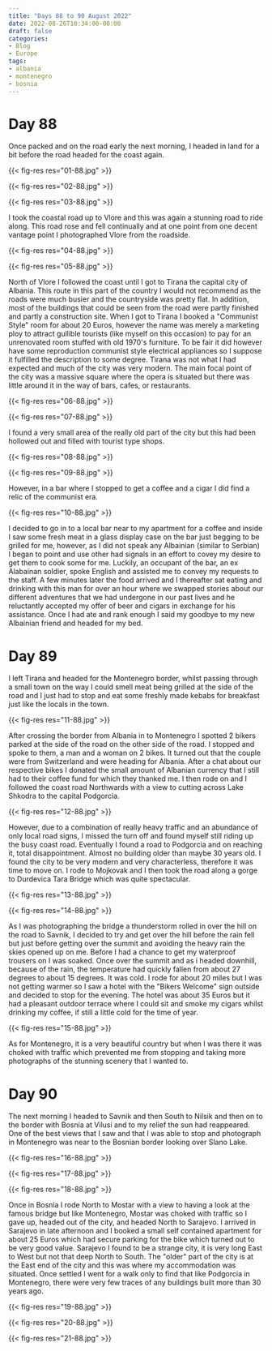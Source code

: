 ```yaml
---
title: "Days 88 to 90 August 2022"
date: 2022-08-26T10:34:00-00:00
draft: false
categories:
- Blog
- Europe
tags:
- albania
- montenegro
- bosnia
---
```


# Day 88

Once packed and on the road early the next morning, I headed in land for a bit before the road headed for the coast again.

{{< fig-res res="01-88.jpg" >}}

<!--more-->

{{< fig-res res="02-88.jpg" >}}

{{< fig-res res="03-88.jpg" >}}

I took the coastal road up to Vlore and this was again a stunning road to ride along. This road rose and fell continually and at one point from one decent vantage point I photographed Vlore from the roadside.

{{< fig-res res="04-88.jpg" >}}

{{< fig-res res="05-88.jpg" >}}

North of Vlore I followed the coast until I got to Tirana the capital city of Albania. This route in this part of the country I would not recommend as the roads were much busier and the countryside was pretty flat. In addition, most of the buildings that could be seen from the road were partly finished and partly a construction site. When I got to Tirana I booked a "Communist Style" room for about 20 Euros, however the name was merely a marketing ploy to attract gullible tourists (like myself on this occasion) to pay for an unrenovated room stuffed with old 1970's furniture. To be fair it did however have some reproduction communist style electrical appliances so I suppose it fulfilled the description to some degree. Tirana was not what I had expected and much of the city was very modern. The main focal point of the city was a massive square where the opera is situated but there was little around it in the way of bars, cafes, or restaurants. 

{{< fig-res res="06-88.jpg" >}}

{{< fig-res res="07-88.jpg" >}}

I found a very small area of the really old part of the city but this had been hollowed out and filled with tourist type shops.

{{< fig-res res="08-88.jpg" >}}

{{< fig-res res="09-88.jpg" >}}

However, in a bar where I stopped to get a coffee and a cigar I did find a relic of the communist era.

{{< fig-res res="10-88.jpg" >}}

I decided to go in to a local bar near to my apartment for a coffee and inside I saw some fresh meat in a glass display case on the bar just begging to be grilled for me, however, as I did not speak any Albainian (similar to Serbian) I began to point and use other had signals in an effort to covey my desire to get them to cook some for me. Luckily, an occupant of the bar, an ex Alabainan soldier, spoke English and assisted me to convey my requests to the staff. A few minutes later the food arrived and I thereafter sat eating and drinking with this man for over an hour where we swapped stories about our different adventures that we had undergone in our past lives and he reluctantly accepted my offer of beer and cigars in exchange for his assistance. Once I had ate and rank enough I said my goodbye to my new Albainian friend and headed for my bed.

# Day 89

I left Tirana and headed for the Montenegro border, whilst passing through a small town on the way I could smell meat being grilled at the side of the road and I just had to stop and eat some freshly made kebabs for breakfast just like the locals in the town.

{{< fig-res res="11-88.jpg" >}}

After crossing the border from Albania in to Montenegro I spotted 2 bikers parked at the side of the road on the other side of the road. I stopped and spoke to them, a man and a woman on 2 bikes. It turned out that the couple were from Switzerland and were heading for Albania. After a chat about our respective bikes I donated the small amount of Albanian currency that I still had to their coffee fund for which they thanked me. I then rode on and I followed the coast road Northwards with a view to cutting across Lake Shkodra to the capital Podgorcia.

{{< fig-res res="12-88.jpg" >}}

However, due to a combination of really heavy traffic and an abundance of only local road signs, I missed the turn off and found myself still riding up the busy coast road. Eventually I found a road to Podgorcia and on reaching it, total disappointment. Almost no building older than maybe 30 years old. I found the city to be very modern and very characterless, therefore it was time to move on. I rode to Mojkovak and I then took the road along a gorge to Durdevica Tara Bridge which was quite spectacular.

{{< fig-res res="13-88.jpg" >}}

{{< fig-res res="14-88.jpg" >}}

As I was photographing the bridge a thunderstorm rolled in over the hill on the road to Savnik, I decided to try and get over the hill before the rain fell but just before getting over the summit and avoiding the heavy rain the skies opened up on me. Before I had a chance to get my waterproof trousers on I was soaked. Once over the summit and as i headed downhill, because of the rain, the temperature had quickly fallen from about 27 degrees to about 15 degrees. It was cold. I rode for about 20 miles but I was not getting warmer so I saw a hotel with the "Bikers Welcome" sign outside and decided to stop for the evening. The hotel was about 35 Euros but it had a pleasant outdoor terrace where I could sit and smoke my cigars whilst drinking my coffee, if still a little cold for the time of year.

{{< fig-res res="15-88.jpg" >}}

As for Montenegro, it is a very beautiful country but when I was there it was choked with traffic which prevented me from stopping and taking more photographs of the stunning scenery that I wanted to.

# Day 90

The next morning I headed to Savnik and then South to Nilsik and then on to the border with Bosnia at Vilusi and to my relief the sun had reappeared. One of the best views that I saw and that I was able to stop and photograph in Montenegro was near to the Bosnian border looking over Slano Lake.

{{< fig-res res="16-88.jpg" >}}

{{< fig-res res="17-88.jpg" >}}

{{< fig-res res="18-88.jpg" >}}

Once in Bosnia I rode North to Mostar with a view to having a look at the famous bridge but like Montenegro, Mostar was choked with traffic so I gave up, headed out of the city, and headed North to Sarajevo. I arrived in Sarajevo in late afternoon and I booked a small self contained apartment for about 25 Euros which had secure parking for the bike which turned out to be very good value. Sarajevo I found to be a strange city, it is very long East to West but not that deep North to South. The "older" part of the city is at the East end of the city and this was where my accommodation was situated. Once settled I went for a walk only to find that like Podgorcia in Montenegro, there were very few traces of any buildings built more than 30 years ago.

{{< fig-res res="19-88.jpg" >}}

{{< fig-res res="20-88.jpg" >}}

{{< fig-res res="21-88.jpg" >}}
